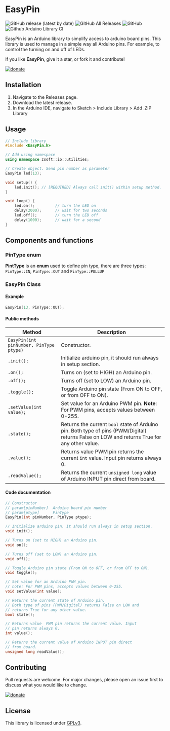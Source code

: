 # EasyPin
![GitHub release (latest by date)](https://img.shields.io/github/v/release/Zerfoinder/EasyPin)
![GitHub All Releases](https://img.shields.io/github/downloads/Zerfoinder/EasyPin/total)
![GitHub](https://img.shields.io/github/license/Zerfoinder/EasyPin)
![Github Arduino Library CI](https://github.com/Zerfoinder/EasyPin/workflows/Github%20Arduino%20Library%20CI/badge.svg)

EasyPin is an Arduino library to simplify access to arduino board pins.
This library is used to manage in a simple way all Arduino pins. For example, to control the turning on and off of LEDs.

If you like **EasyPin**, give it a star, or fork it and contribute!

[![donate](https://img.shields.io/badge/donate-PayPal-blue.svg)](https://paypal.me/zerfoinder)

## Installation

1. Navigate to the Releases page.
1. Download the latest release.
1. In the Arduino IDE, navigate to Sketch > Include Library > Add .ZIP Library

## Usage

```C++
// Include library
#include <EasyPin.h>

// Add using namespace
using namespace zsoft::io::utilities;

// Create object. Send pin number as parameter
EasyPin led(13);

void setup() {
    led.init();	// [REQUIRED] Always call init() within setup method.
}

void loop() {
    led.on();         // turn the LED on
    delay(2000);      // wait for two seconds
    led.off();        // turn the LED off
    delay(1000);      // wait for a second
}
```
## Components and functions
### PinType enum
**PintType** is an **enum** used to define pin type, there are three types: `PinType::IN`, `PinType::OUT` and `PinType::PULLUP`

### EasyPin Class
#### Example
```C++
EasyPin(13, PinType::OUT);
```

#### Public methods
| Method | Description |
| ---------- | ----------- |
| `EasyPin(int pinNumber, PinType ptype)` | Constructor. |
| `.init();` | Initialize arduino pin, it should run always in setup section. |
| `.on();`   | Turns on (set to HIGH) an Arduino pin. |
| `.off();`  | Turns off (set to LOW) an Arduino pin. |
| `.toggle();` | Toggle Arduino pin state (From ON to OFF, or from OFF to ON). |
| `.setValue(int value);`    | Set value for an Arduino PWM pin. **Note**: For PWM pins, accepts values between 0-255. |
| `.state();`    | Returns the current `bool` state of Arduino pin. Both type of pins (PWM/Digital) returns False on LOW and returns True for any other value. |
| `.value();`    | Returns value  PWM pin returns the current `int` value. Input pin returns always 0. |
| `.readValue();`    | Returns the current `unsigned long` value of Arduino INPUT pin direct from board. |

#### Code documentation
```C++ 
// Constructor
// param[pinNumber]  Arduino board pin number
// param[ptype]      PinType
EasyPin(int pinNumber, PinType ptype);
```
```C++
// Initialize arduino pin, it should run always in setup section.
void init();

// Turns on (set to HIGH) an Arduino pin.
void on();

// Turns off (set to LOW) an Arduino pin.
void off();

// Toggle Arduino pin state (From ON to OFF, or from OFF to ON).
void toggle();

// Set value for an Arduino PWM pin. 
// note: For PWM pins, accepts values between 0-255.
void setValue(int value);

// Returns the current state of Arduino pin.
// Both type of pins (PWM/Digital) returns False on LOW and
// returns True for any other value.
bool state();

// Returns value  PWM pin returns the current value. Input
// pin returns always 0.
int value();

// Returns the current value of Arduino INPUT pin direct
// from board.
unsigned long readValue();
```
## Contributing
Pull requests are welcome. For major changes, please open an issue first to discuss what you would like to change.

[![donate](https://img.shields.io/badge/donate-PayPal-blue.svg)](https://paypal.me/zerfoinder)

## License
This library is licensed under [GPLv3](https://www.gnu.org/licenses/quick-guide-gplv3.html).
